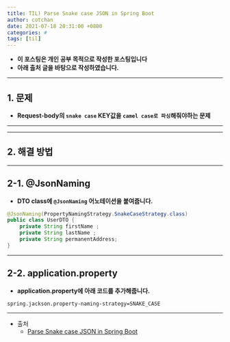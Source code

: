 ```yaml
---
title: TIL) Parse Snake case JSON in Spring Boot
author: cotchan
date: 2021-07-18 20:31:00 +0800
categories: #
tags: [til]   
---
```


+ **이 포스팅은 개인 공부 목적으로 작성한 포스팅입니다**
+ **아래 출처 글을 바탕으로 작성하였습니다.**

---

## 1. 문제

+ **Request-body의 `snake case` KEY값을 `camel case로 파싱`해줘야하는 문제**

---

---

## 2. 해결 방법

---

## 2-1. @JsonNaming

+ **DTO class에 `@JsonNaming` 어노테이션을 붙여줍니다.**

```java
@JsonNaming(PropertyNamingStrategy.SnakeCaseStrategy.class)
public class UserDTO {
    private String firstName ;
    private String lastName ;
    private String permanentAddress;
}
```

---

## 2-2. application.property

+ **application.property에 아래 코드를 추가해줍니다.** 

```
spring.jackson.property-naming-strategy=SNAKE_CASE
```

---

+ 출처
  + [Parse Snake case JSON in Spring Boot](https://medium.com/@bhanuchaddha/parse-snake-case-json-in-spring-boot-66b42627a791)
